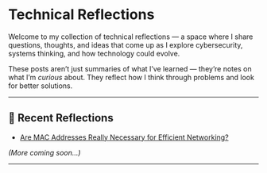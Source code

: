 # Technical Reflections

Welcome to my collection of technical reflections — a space where I share questions, thoughts, and ideas that come up as I explore cybersecurity, systems thinking, and how technology could evolve.

These posts aren’t just summaries of what I’ve learned — they’re notes on what I’m *curious* about. They reflect how I think through problems and look for better solutions.

---

## 📌 Recent Reflections

- [Are MAC Addresses Really Necessary for Efficient Networking?](mac-addresses.md)

*(More coming soon...)*

---
